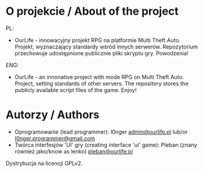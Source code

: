 O projekcie / About of the project
====================
PL:
- OurLife - innowacyjny projekt RPG na platformie Multi Theft Auto. Projekt, wyznaczający standardy wśród innych serwerów. Repozytorium przechowuje udostępnione publicznie pliki skryptu gry. Powodzenia!

ENG:
- OurLife - an innonative project with mode RPG on Multi Theft Auto. Project, setting standards of other servers.
The repository stores the publicly available script files of the game. Enjoy!

Autorzy / Authors
====================
- Oprogramowanie (lead programmer): l0nger <admin@ourlife.pl> lub/or <l0nger.programmer@gmail.com>
- Twórca interfesjów 'UI' gry (creating interface 'ui' game): Pleban (znany również jako/know as lenko) <pleban@ourlife.pl>

Dystrybucja na licencji GPLv2.
